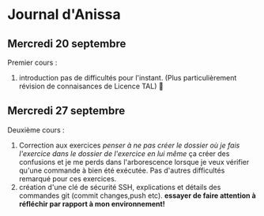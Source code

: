 # Journal d'Anissa

## Mercredi 20 septembre
Premier cours :
1. introduction pas de difficultés pour l'instant. (Plus particulièrement révision de connaisances de Licence TAL) 🧠

## Mercredi 27 septembre 
Deuxième cours :
1. Correction aux exercices *penser à ne pas créer le dossier où je fais l'exercice dans le dossier de l'exercice en lui même* ça créer des confusions et je me perds dans l'arborescence lorsque je veux vérifier qu'une commande à bien été exécutée. Pas d'autres difficultés remarqué pour ces exercices.
2. création d'une clé de sécurité SSH, explications et détails des commandes git (commit changes,push etc). **essayer de faire attention à réfléchir par rapport à mon environnement!**
